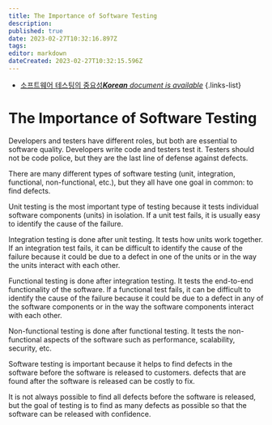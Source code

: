 ```yaml
---
title: The Importance of Software Testing
description: 
published: true
date: 2023-02-27T10:32:16.897Z
tags: 
editor: markdown
dateCreated: 2023-02-27T10:32:15.596Z
---
```


- [소프트웨어 테스팅의 중요성***Korean** document is available*](/ko/Knowledge-base/Common/the-importance-of-software-testing)
{.links-list}


# The Importance of Software Testing

Developers and testers have different roles, but both are essential to software quality. Developers write code and testers test it. Testers should not be code police, but they are the last line of defense against defects.

There are many different types of software testing (unit, integration, functional, non-functional, etc.), but they all have one goal in common: to find defects.

Unit testing is the most important type of testing because it tests individual software components (units) in isolation. If a unit test fails, it is usually easy to identify the cause of the failure.

Integration testing is done after unit testing. It tests how units work together. If an integration test fails, it can be difficult to identify the cause of the failure because it could be due to a defect in one of the units or in the way the units interact with each other.

Functional testing is done after integration testing. It tests the end-to-end functionality of the software. If a functional test fails, it can be difficult to identify the cause of the failure because it could be due to a defect in any of the software components or in the way the software components interact with each other.

Non-functional testing is done after functional testing. It tests the non-functional aspects of the software such as performance, scalability, security, etc.

Software testing is important because it helps to find defects in the software before the software is released to customers. defects that are found after the software is released can be costly to fix.

It is not always possible to find all defects before the software is released, but the goal of testing is to find as many defects as possible so that the software can be released with confidence.